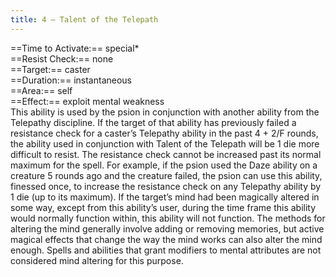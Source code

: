 ```yaml
---
title: 4 – Talent of the Telepath
---
```

==Time to Activate:== special*  
==Resist Check:== none  
==Target:== caster  
==Duration:== instantaneous  
==Area:== self  
==Effect:== exploit mental weakness  
This ability is used by the psion in conjunction with another ability from the Telepathy discipline. If the target of that ability has previously failed a resistance check for a caster’s Telepathy ability in the past 4 + 2/F rounds, the ability used in conjunction with Talent of the Telepath will be 1 die more difficult to resist. The resistance check cannot be increased past its normal maximum for the spell. For example, if the psion used the Daze ability on a creature 5 rounds ago and the creature failed, the psion can use this ability, finessed once, to increase the resistance check on any Telepathy ability by 1 die (up to its maximum). If the target’s mind had been magically altered in some way, except from this ability’s user, during the time frame this ability would normally function within, this ability will not function. The methods for altering the mind generally involve adding or removing memories, but active magical effects that change the way the mind works can also alter the mind enough. Spells and abilities that grant modifiers to mental attributes are not considered mind altering for this purpose.  
